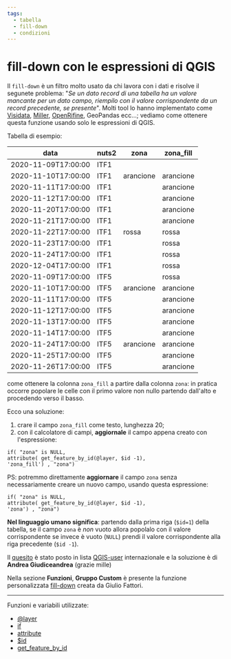```yaml
---
tags:
  - tabella
  - fill-down
  - condizioni
---
```


# fill-down con le espressioni di QGIS

Il `fill-down` è un filtro molto usato da chi lavora con i dati e risolve il segunete problema: "_Se un dato record di una tabella ha un valore mancante per un dato campo, riempilo con il valore corrispondente da un record precedente, se presente_". Molti tool lo hanno implementato come [Visidata](https://www.visidata.org/docs/v2.0/man/), [Miller](https://johnkerl.org/miller-releases/miller-5.10.0/docs/_build/html/manpage.html), [OpenRifine](https://kb.refinepro.com/2012/03/fill-down-right-and-secure-way.html?m=1), GeoPandas ecc...; vediamo come ottenere questa funzione usando solo le espressioni di QGIS.

Tabella di esempio:

data|nuts2|zona|zona_fill
----|-----|----|--------
2020-11-09T17:00:00|ITF1||
2020-11-10T17:00:00|ITF1|arancione|arancione
2020-11-11T17:00:00|ITF1||arancione
2020-11-12T17:00:00|ITF1||arancione
2020-11-20T17:00:00|ITF1||arancione
2020-11-21T17:00:00|ITF1||arancione
2020-11-22T17:00:00|ITF1|rossa|rossa
2020-11-23T17:00:00|ITF1||rossa
2020-11-24T17:00:00|ITF1||rossa
2020-12-04T17:00:00|ITF1||rossa
2020-11-09T17:00:00|ITF5||rossa
2020-11-10T17:00:00|ITF5|arancione|arancione
2020-11-11T17:00:00|ITF5||arancione
2020-11-12T17:00:00|ITF5||arancione
2020-11-13T17:00:00|ITF5||arancione
2020-11-14T17:00:00|ITF5||arancione
2020-11-24T17:00:00|ITF5|arancione|arancione
2020-11-25T17:00:00|ITF5||arancione
2020-11-26T17:00:00|ITF5||arancione

come ottenere la colonna `zona_fill` a partire dalla colonna `zona`: in pratica occorre popolare le celle con il primo valore non nullo partendo dall'alto e procedendo verso il basso.

Ecco una soluzione:

1. crare il campo `zona_fill` come testo, lunghezza 20;
2. con il calcolatore di campi, **aggiornale** il campo appena creato con l'espressione:

```
if( "zona" is NULL,
attribute( get_feature_by_id(@layer, $id -1),
'zona_fill') , "zona")
```

PS: potremmo direttamente **aggiornare** il campo `zona` senza necessariamente creare un nuovo campo, usando questa espressione:

```
if( "zona" is NULL,
attribute( get_feature_by_id(@layer, $id -1),
'zona') , "zona")
```

**Nel linguaggio umano significa**: partendo dalla prima riga (`$id=1`) della tabella, se il campo `zona` è _non_ vuoto allora popolalo con il valore corrispondente se invece è vuoto (`NULL`) prendi il valore corrispondente alla riga precedente (`$id -1`).

Il [quesito](http://osgeo-org.1560.x6.nabble.com/Fill-down-with-QGIS-expressions-td5483747.html) è stato posto in lista [QGIS-user](http://osgeo-org.1560.x6.nabble.com/QGIS-User-f4125267.html) internazionale e la soluzione è di **Andrea Giudiceandrea** (grazie mille)

Nella sezione **Funzioni**, **Gruppo Custom** è presente la funzione personalizzata [fill-down](../gr_funzioni/custom/custom_unico.md#fill-down) creata da Giulio Fattori.

---

Funzioni e variabili utilizzate:

* [@layer](../gr_funzioni/variabili/layer.md)
* [if](../gr_funzioni/condizioni/condizioni_unico.md#if)
* [attribute](../gr_funzioni/record_e_attributi/record_e_attributi_unico.md#attribute)
* [$id](../gr_funzioni/array/array_unico.md#id)
* [get_feature_by_id](../gr_funzioni/record_e_attributi/record_e_attributi_unico.md#get_feature_by_id)
